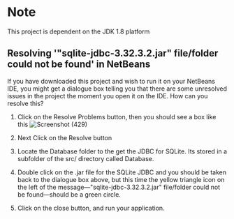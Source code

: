 # Note
This project is dependent on the JDK 1.8 platform

## Resolving '"sqlite-jdbc-3.32.3.2.jar" file/folder could not be found' in NetBeans
If you have downloaded this project and wish to run it on your NetBeans IDE, you might get a dialogue box telling you that there are some unresolved issues in the project the moment you open it on the IDE. How can you resolve this?
1. Click on the Resolve Problems button, then you should see a box like this
![Screenshot (429)](https://user-images.githubusercontent.com/68448315/127789108-8a054ac1-2e9d-40d6-b2e7-0728cf71133a.jpeg)

2. Next Click on the Resolve button
3. Locate the Database folder to the get the JDBC for SQLite. Its stored in a subfolder of the src/ directory called Database.
4. Double click on the .jar file for the SQLite JDBC and you should be taken back to the dialogue box above, but this time the yellow triangle icon on the left of the message—"sqlite-jdbc-3.32.3.2.jar" file/folder could not be found—should be a green circle.
5. Click on the close button, and run your application.
